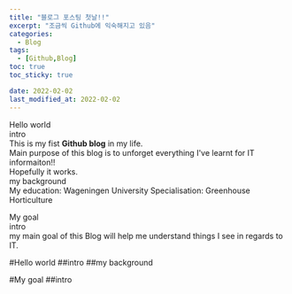 ```yaml
---
title: "블로그 포스팅 첫날!!"
excerpt: "조금씩 Github에 익숙해지고 있음"
categories: 
  - Blog
tags: 
  - [Github,Blog]
toc: true
toc_sticky: true

date: 2022-02-02
last_modified_at: 2022-02-02
---
```

Hello world  
intro  
This is my fist __Github blog__ in my life.  
Main purpose of this blog is to unforget everything I've learnt for IT informaiton!!  
Hopefully it works.  
my background  
My education: Wageningen University
Specialisation: Greenhouse Horticulture

My goal  
intro  
my main goal of this Blog will help me understand things I see in regards to IT.  

#Hello world
##intro
##my background

#My goal
##intro
